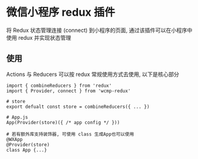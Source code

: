 # 微信小程序 redux 插件

将 Redux 状态管理连接 (connect) 到小程序的页面, 通过该插件可以在小程序中使用 redux 并实现状态管理


## 使用

Actions 与 Reducers 可以按 redux 常规使用方式去使用, 以下是核心部分

```
import { combineReducers } from 'redux'
import { Provider, connect } from 'wcmp-redux'

# store
export defualt const store = combineReducers({ ... })

# App.js
App(Provider(store)({ /* app config */ }))

# 若有额外库支持装饰器, 可使用 class 生成App也可以使用
@WXApp
@Provider(store)
class App {...}

```
